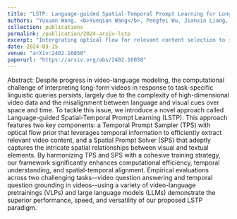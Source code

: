 ```yaml
---
title: "LSTP: Language-guided Spatial-Temporal Prompt Learning for Long-form Video-Text Understanding"
authors: "Yuxuan Wang, <b>Yueqian Wang</b>, Pengfei Wu, Jianxin Liang, Dongyan Zhao, Zilong Zheng"
collection: publications
permalink: /publication/2024-arxiv-lstp
excerpt: "Intergrating optical flow for relevant content selection to improve video-text LLMs' abilities on videoqa."
date: 2024-03-15
venue: "arXiv:2402.16050"
paperurl: "https://arxiv.org/abs/2402.16050"
---
```


Abstract: Despite progress in video-language modeling, the computational challenge of interpreting long-form videos in response to task-specific linguistic queries persists, largely due to the complexity of high-dimensional video data and the misalignment between language and visual cues over space and time. To tackle this issue, we introduce a novel approach called Language-guided Spatial-Temporal Prompt Learning (LSTP). This approach features two key components: a Temporal Prompt Sampler (TPS) with optical flow prior that leverages temporal information to efficiently extract relevant video content, and a Spatial Prompt Solver (SPS) that adeptly captures the intricate spatial relationships between visual and textual elements. By harmonizing TPS and SPS with a cohesive training strategy, our framework significantly enhances computational efficiency, temporal understanding, and spatial-temporal alignment. Empirical evaluations across two challenging tasks--video question answering and temporal question grounding in videos--using a variety of video-language pretrainings (VLPs) and large language models (LLMs) demonstrate the superior performance, speed, and versatility of our proposed LSTP paradigm.
